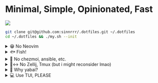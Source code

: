 # Minimal, Simple, Opinionated, Fast

<img src="https://i.imgur.com/rdkAsQ0.png" />

```bash
git clone git@github.com:sinnrrr/.dotfiles.git ~/.dotfiles
cd ~/.dotfiles && ./my.sh --init
```

<details>
<summary>😁 No Neovim</summary>

[**Neovim**](https://neovim.io/) is awesome. I started with [**LunarVim**](https://www.lunarvim.org/), slowly moving to [**LazyVim**](https://www.lazyvim.org/). It’s truly a magnificent experience.

But those breaking changes.. man. Say what you want — lock files, no to updates, . Yet, the hell will still break loose. Your package manager will install unsupported version of dependency or some other shit will show you Murphy’s Law in its best essence.

[**Helix**](https://helix-editor.com/) is **Neovim** but with sane defaults and no config. You can tweak it with TOML, as you should. Neither you or me are code editor developers. You don’t need it as your second job. I believe you should spend this time solving world hunger, treating cancer or launching aircrafts onto mars than your vim plugin breaking changes.
</details>


<details>
<summary>🐟 Fish!</summary>

[**Fish**](https://fishshell.com/) is heavily maintained and one of the mainstream shells. It will live long enough before AI takes over my job. 

It’s mature and seems like its plugin system is dying. But I consider it to be a good sign. That means they’re not needed!

What **Fish** is good for is — you guessed it right - sane defaults! 

I used zsh with [**powerlevel10k**](https://github.com/romkatv/powerlevel10k) and [**zinit**](https://github.com/zdharma-continuum/zinit). Using these 3 now requires you to know about p10k caching, how zsh plugins system works, zinit icing, plugins, etc.

**Fish** is just fish. Install it and use — no config needed. It’s good already. Wanna run POSIX? Good — create script file and execute with bash or zsh! Otherwise, you can use GPT for your day to day oneliner cli commands.
</details>


<details>
<summary>🙆 No chezmoi, ansible, etc.</summary>

[**Chezmoi**](https://www.chezmoi.io/) looks solid. [**Ansible**](https://www.ansible.com/) has also got its own fair use cases for dotfiles. Tho, as we all know by now - it’s the abstraction layer we don’t need.

Use shell script and [**stow**](https://www.gnu.org/software/stow/)! It’s 0 vendor lock in and native to UNIX philosophy (GNU). No need to make it more complex than it should.
</details>

<details>
<summary>🙂‍↔️ No Zellij, Tmux (but i might reconsider lmao)</summary>

While I am a fan of terminal multiplexers, they inherently introduce another layer of abstraction, additional keybinds and complexity to the terminal. It’s already pretty hard to grasp, why making it harder?

As an alternative, I propose using combination of [**Wezterm**](https://wezfurlong.org/wezterm/)'s Panes and [**Yabai**](https://github.com/koekeishiya/yabai) window manager. **Wezterm** can manage panes, and **Yabai** will manage windows, as they were created for that.
</details>

<details>
<summary>🤔 Why yabai?</summary>

While I know [**yabai**](https://github.com/koekeishiya/yabai) is one of the harder to learn ones it’s also best in class. My 2020 Macbook Air 8/256 just sometimes freezes with other window managers. **Yabai** is open source, VERY configurable and BLAZINGLY FAST ⚡️⚡️

I also love that it’s using native MacOS windows instead of virtual ones. You can call mission control and see all of your workspaces at glance — it’s all native!

Please consider [supporting Yabai’s developer](https://github.com/sponsors/koekeishiya)! He’s been doing it for years solo, he deserves to be supported!
</details>
<details>
<summary>💻 Use TUI, PLEASE</summary>

[**Lazygit**](https://github.com/jesseduffield/lazygit) is hands down my best productivity tool ever. It saved me tons of hours on my commits, branching, PRs, merging/rebasing.

Consider using TUI where you can. It’s like UI but faster. Tho I’d advise to be careful and not use the less popular/niche ones and stick to UI in those situations. For example [**DBeaver**](https://dbeaver.io/) over TUI SQL thingys. **DBeaver** is a best in industry DB UI, you can’t compete with it.

See the philosophy? Choose software wisely. Don’t pick something you’ll throw away soon. Pick stuff that will serve you for years with no maintenance. Get dat muscle memory, but be open for someting new! Maybe those SQL TUIs will get better!! Or AI will replace you (this is more probable)

Btw I don’t use Spotify TUI as I like seeing album covers. Music is an art and I want to experience it in its full, as it was designed by the artists.
</details>
